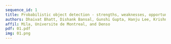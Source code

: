 ```yaml
---
sequence_id: 1
title: Probabilistic object detection - strengths, weaknesses, opportunities
authors: Dhaivat Bhatt, Dishank Bansal, Gunshi Gupta, Hanju Lee, Krishna Murthy Jatavallabhula, and Liam Paull
affil: Mila, Universite de Montreal, and Denso
pdf: 01.pdf
img: 01.png
---
```

